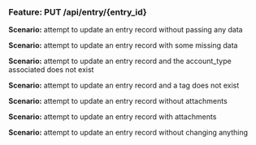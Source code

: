 ### Feature: PUT /api/entry/{entry_id}

**Scenario:** attempt to update an entry record without passing any data

**Scenario:** attempt to update an entry record with some missing data

**Scenario:** attempt to update an entry record and the account_type associated does not exist

**Scenario:** attempt to update an entry record and a tag does not exist

**Scenario:** attempt to update an entry record without attachments

**Scenario:** attempt to update an entry record with attachments

**Scenario:** attempt to update an entry record without changing anything